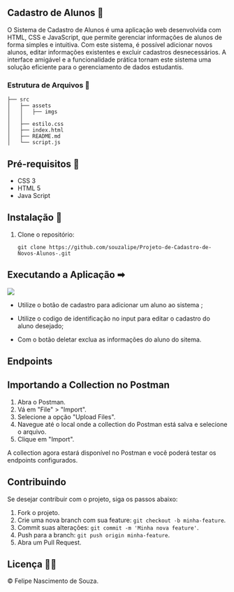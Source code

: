 ## Cadastro de Alunos &#x1F680;

O Sistema de Cadastro de Alunos é uma aplicação web desenvolvida com HTML, CSS e JavaScript, que permite gerenciar informações de alunos de forma simples e intuitiva. Com este sistema, é possível adicionar novos alunos, editar informações existentes e excluir cadastros desnecessários. A interface amigável e a funcionalidade prática tornam este sistema uma solução eficiente para o gerenciamento de dados estudantis.

### Estrutura de Arquivos &#x1F4C4;

```
├── src
│   ├── assets
│   │   ├── imgs
│   │   
│   ├── estilo.css
│   ├── index.html
│   ├── README.md
│   └── script.js
```

## Pré-requisitos &#x1F528; 

- CSS 3
- HTML 5
- Java Script

## Instalação &#x1F527;

1. Clone o repositório:

   ```
   git clone https://github.com/souzalipe/Projeto-de-Cadastro-de-Novos-Alunos-.git
   ```


## Executando a Aplicação &#x27A1;

<img src="assets/imgs/Cadastro de Novos Alunos.gif">

- Utilize o botão de cadastro para adicionar um aluno ao sistema  ;

- Utilize o codigo de identificação  no input para editar o cadastro do aluno desejado;

- Com o botão deletar exclua as informações do aluno do sitema.


## Endpoints

## Importando a Collection no Postman

1. Abra o Postman.
2. Vá em "File" > "Import".
3. Selecione a opção "Upload Files".
4. Navegue até o local onde a collection do Postman está salva e selecione o arquivo.
5. Clique em "Import".

A collection agora estará disponível no Postman e você poderá testar os endpoints configurados.

## Contribuindo

Se desejar contribuir com o projeto, siga os passos abaixo:

1. Fork o projeto.
2. Crie uma nova branch com sua feature: `git checkout -b minha-feature`.
3. Commit suas alterações: `git commit -m 'Minha nova feature'`.
4. Push para a branch: `git push origin minha-feature`.
5. Abra um Pull Request.

## Licença &#x1F468;&#x1F3FF;

© Felipe Nascimento de Souza. 

